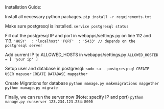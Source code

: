 Installation Guide:

Install all necessary python packages.
`pip install -r requirements.txt`

Make sure postgresql is installed.
`service postgresql status`

Fill out the postgresql IP and port in webapps/settings.py on line 112 and 113.
`'HOSY'  : 'localhost'`
`'PORT'  : '5433' // depends on the postgresql server`

Add current IP to ALLOWED_HOSTS in webapps/settings.py
`ALLOWED_HOSTED = [ 'your ip' ]`

Setup user and database in postgresql: 
`sudo su - postgres`
`psql`
`CREATE USER mapuser`
`CREATE DATABASE mapgether`

Create Migrations for database
`python manage.py makemigrations mapgether`
`python manage.py migrate`

Finally, we can run the server now (Note: specify IP and port)
`python manage.py runserver 123.234.123.234:8000`  
